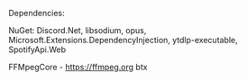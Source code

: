 Dependencies: 

NuGet: Discord.Net, libsodium,   opus, Microsoft.Extensions.DependencyInjection, ytdlp-executable, SpotifyApi.Web

FFMpegCore - https://ffmpeg.org
btx
